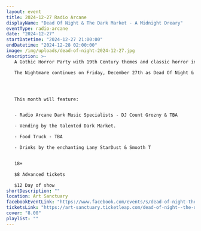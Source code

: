 ```yaml
---
layout: event
title: 2024-12-27 Radio Arcane
displayName: "Dead Of Night & The Dark Market - A Midnight Dreary"
eventType: radio-arcane
date: "2024-12-27"
startDatetime: "2024-12-27 21:00:00"
endDatetime: "2024-12-28 02:00:00"
image: /img/uploads/dead-of-night-2024-12-27.jpg
description: >-
   A Gothic Horror Party with 19th Century themes and classic horror inspirations.

   The Nightmare continues on Friday, December 27th as Dead Of Night & The Dark Market keep up the monthly grind of dark eclectic music. Come out and help keep the dancefloor barely alive as we celebrate the glum drudgery of our dreadful existence.




   This month will feature:


   - Radio Arcane Dark Music Specialists - DJ Count Grozny & TBA

   - Vending by the talented Dark Market.

   - Food Truck - TBA

   - Drinks by the enchanting Lany StarDust & Smooth T


   18+

   $8 Advanced tickets

   $12 Day of show
shortDescription: ""
location: Art Sanctuary
facebookEventLink: "https://www.facebook.com/events/s/dead-of-night-the-dark-market-/8944989445511773"
ticketsLink: "https://art-sanctuary.ticketleap.com/dead-of-night--the-dark-market---a-midnight-dreary"
cover: "8.00"
playlist: ""
---
```

